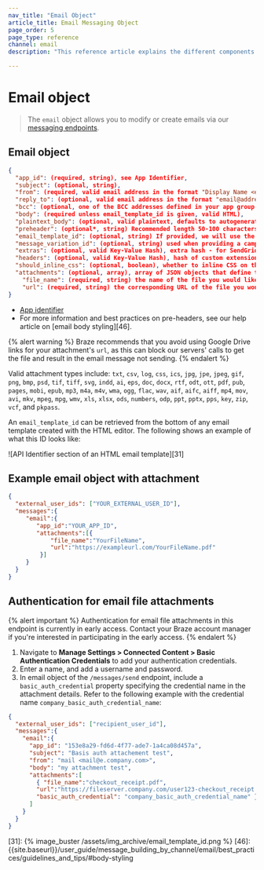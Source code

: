 ```yaml
---
nav_title: "Email Object"
article_title: Email Messaging Object
page_order: 5
page_type: reference
channel: email
description: "This reference article explains the different components of Braze's email object."

---
```


# Email object

> The `email` object allows you to modify or create emails via our [messaging endpoints]({{site.baseurl}}/api/endpoints/messaging).

## Email object

```json
{
  "app_id": (required, string), see App Identifier,
  "subject": (optional, string),
  "from": (required, valid email address in the format "Display Name <email@address.com>"),
  "reply_to": (optional, valid email address in the format "email@address.com" - defaults to your app group's default reply to if not set) - use "NO_REPLY_TO" to set reply-to address to null,
  "bcc": (optional, one of the BCC addresses defined in your app group's email settings) If provided and the BCC feature is enabled for your account, this address will get added to your outbound message as a BCC address,
  "body": (required unless email_template_id is given, valid HTML),
  "plaintext_body": (optional, valid plaintext, defaults to autogenerating plaintext from "body" when this is not set),
  "preheader": (optional*, string) Recommended length 50-100 characters,
  "email_template_id": (optional, string) If provided, we will use the subject/body/should_inline_css values from the given email template UNLESS they are specified here, in which case we will override the provided template,
  "message_variation_id": (optional, string) used when providing a campaign_id to specify which message variation this message should be tracked under,
  "extras": (optional, valid Key-Value Hash), extra hash - for SendGrid customers, this will be passed to SendGrid as Unique Arguments,
  "headers": (optional, valid Key-Value Hash), hash of custom extensions headers. Currently, only supported for SendGrid customers,
  "should_inline_css": (optional, boolean), whether to inline CSS on the body. If not provided, falls back to the default CSS inlining value for the App Group,
  "attachments": (optional, array), array of JSON objects that define the files you need attached, defined by "file_name" and "url",
    "file_name": (required, string) the name of the file you would like to attach to your email, excluding the extension (e.g., ".pdf"). You can attach any number of files up to 2&nbsp;MB. This is required if you use "attachments",
    "url": (required, string) the corresponding URL of the file you would like to attach to your email. The file name's extension will be detected automatically from the URL defined, which should return the appropriate "Content-Type" as a response header. This is required if you use "attachments",
}
```

- [App identifier]({{site.baseurl}}/api/identifier_types/)
- For more information and best practices on pre-headers, see our help article on [email body styling][46].

{% alert warning %}
Braze recommends that you avoid using Google Drive links for your attachment's `url`, as this can block our servers' calls to get the file and result in the email message not sending.
{% endalert %}

Valid attachment types include: `txt`, `csv`, `log`, `css`, `ics`, `jpg`, `jpe`, `jpeg`, `gif`, `png`, `bmp`, `psd`, `tif`, `tiff`, `svg`, `indd`, `ai`, `eps`, `doc`, `docx`, `rtf`, `odt`, `ott`, `pdf`, `pub`, `pages`, `mobi`, `epub`, `mp3`, `m4a`, `m4v`, `wma`, `ogg`, `flac`, `wav`, `aif`, `aifc`, `aiff`, `mp4`, `mov`, `avi`, `mkv`, `mpeg`, `mpg`, `wmv`, `xls`, `xlsx`, `ods`, `numbers`, `odp`, `ppt`, `pptx`, `pps`, `key`, `zip`, `vcf`, and `pkpass`.

An `email_template_id` can be retrieved from the bottom of any email template created with the HTML editor. The following shows an example of what this ID looks like:

![API Identifier section of an HTML email template][31]

## Example email object with attachment

```json
{
  "external_user_ids": ["YOUR_EXTERNAL_USER_ID"],
  "messages":{
     "email":{
        "app_id":"YOUR_APP_ID",
        "attachments":[{
            "file_name":"YourFileName",
            "url":"https://exampleurl.com/YourFileName.pdf"
         }]
     }
  }
}
```

## Authentication for email file attachments

{% alert important %}
Authentication for email file attachments in this endpoint is currently in early access. Contact your Braze account manager if you're interested in participating in the early access.
{% endalert %}

1. Navigate to **Manage Settings > Connected Content > Basic Authentication Credentials** to add your authentication credentials. 
2. Enter a name, and add a username and password.
3. In email object of the `/messages/send` endpoint, include a `basic_auth_credential` property specifying the credential name in the attachment details. Refer to the following example with the credential name `company_basic_auth_credential_name`:

```json
{
  "external_user_ids": ["recipient_user_id"],
  "messages":{
    "email":{
      "app_id": "153e8a29-fd6d-4f77-ade7-1a4ca08d457a",
      "subject": "Basis auth attachement test",
      "from": "mail <mail@e.company.com>",
      "body": "my attachment test",
      "attachments":[
        { "file_name":"checkout_receipt.pdf",
        "url":"https://fileserver.company.com/user123-checkout_receipt.pdf",
        "basic_auth_credential": "company_basic_auth_credential_name" }
      ]
    }
  }
}
```

[31]: {% image_buster /assets/img_archive/email_template_id.png %}
[46]: {{site.baseurl}}/user_guide/message_building_by_channel/email/best_practices/guidelines_and_tips/#body-styling
